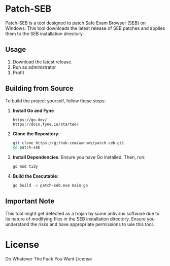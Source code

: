 # Patch-SEB

Patch-SEB is a tool designed to patch Safe Exam Browser (SEB) on Windows. This tool downloads the latest release of SEB patches and applies them to the SEB installation directory.

## Usage

1. Download the latest release.
2. Run as administrator
3. Profit

## Building from Source

To build the project yourself, follow these steps:

1. **Install Go and Fyne**
    ```
    https://go.dev/
    https://docs.fyne.io/started/
    ```

1. **Clone the Repository**:
    ```sh
    git clone https://github.com/wxnnvs/patch-seb.git
    cd patch-seb
    ```

2. **Install Dependencies**:
    Ensure you have Go installed. Then, run:
    ```sh
    go mod tidy
    ```

3. **Build the Executable**:
    ```sh
    go build -o patch-seb.exe main.go
    ```

## Important Note

This tool might get detected as a trojan by some antivirus software due to its nature of modifying files in the SEB installation directory. Ensure you understand the risks and have appropriate permissions to use this tool.

# License
Do Whatever The Fuck You Want License